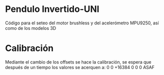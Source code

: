 # Pendulo Invertido-UNI
Código para el seteo del motor brushless y del acelerómetro MPU9250, así como de los modelos 3D
# Calibración 
Mediante el cambio de los offsets se hace la calibración, se espera que después de un tiempo   los valores se acerquen a: 0 0 +16384 0 0 0 
ASAF
